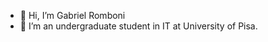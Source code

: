 - 👋 Hi, I’m Gabriel Romboni
- 👀 I’m an undergraduate student in IT at University of Pisa.

<!---
gromboni1/gromboni1 is a ✨ special ✨ repository because its `README.md` (this file) appears on your GitHub profile.
You can click the Preview link to take a look at your changes.
--->
